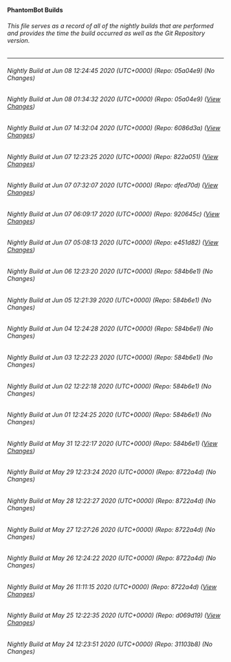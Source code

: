 **PhantomBot Builds**

###### This file serves as a record of all of the nightly builds that are performed and provides the time the build occurred as well as the Git Repository version.
-------------------------------------------------------------------------------------------------------------
###### Nightly Build at Jun 08 12:24:45 2020 (UTC+0000) (Repo: 05a04e9) (No Changes)
###### Nightly Build at Jun 08 01:34:32 2020 (UTC+0000) (Repo: 05a04e9) ([View Changes](https://github.com/PhantomBot/PhantomBot/compare/6086d3a...05a04e9))
###### Nightly Build at Jun 07 14:32:04 2020 (UTC+0000) (Repo: 6086d3a) ([View Changes](https://github.com/PhantomBot/PhantomBot/compare/822a051...6086d3a))
###### Nightly Build at Jun 07 12:23:25 2020 (UTC+0000) (Repo: 822a051) ([View Changes](https://github.com/PhantomBot/PhantomBot/compare/dfed70d...822a051))
###### Nightly Build at Jun 07 07:32:07 2020 (UTC+0000) (Repo: dfed70d) ([View Changes](https://github.com/PhantomBot/PhantomBot/compare/920645c...dfed70d))
###### Nightly Build at Jun 07 06:09:17 2020 (UTC+0000) (Repo: 920645c) ([View Changes](https://github.com/PhantomBot/PhantomBot/compare/e451d82...920645c))
###### Nightly Build at Jun 07 05:08:13 2020 (UTC+0000) (Repo: e451d82) ([View Changes](https://github.com/PhantomBot/PhantomBot/compare/584b6e1...e451d82))
###### Nightly Build at Jun 06 12:23:20 2020 (UTC+0000) (Repo: 584b6e1) (No Changes)
###### Nightly Build at Jun 05 12:21:39 2020 (UTC+0000) (Repo: 584b6e1) (No Changes)
###### Nightly Build at Jun 04 12:24:28 2020 (UTC+0000) (Repo: 584b6e1) (No Changes)
###### Nightly Build at Jun 03 12:22:23 2020 (UTC+0000) (Repo: 584b6e1) (No Changes)
###### Nightly Build at Jun 02 12:22:18 2020 (UTC+0000) (Repo: 584b6e1) (No Changes)
###### Nightly Build at Jun 01 12:24:25 2020 (UTC+0000) (Repo: 584b6e1) (No Changes)
###### Nightly Build at May 31 12:22:17 2020 (UTC+0000) (Repo: 584b6e1) ([View Changes](https://github.com/PhantomBot/PhantomBot/compare/8722a4d...584b6e1))
###### Nightly Build at May 29 12:23:24 2020 (UTC+0000) (Repo: 8722a4d) (No Changes)
###### Nightly Build at May 28 12:22:27 2020 (UTC+0000) (Repo: 8722a4d) (No Changes)
###### Nightly Build at May 27 12:27:26 2020 (UTC+0000) (Repo: 8722a4d) (No Changes)
###### Nightly Build at May 26 12:24:22 2020 (UTC+0000) (Repo: 8722a4d) (No Changes)
###### Nightly Build at May 26 11:11:15 2020 (UTC+0000) (Repo: 8722a4d) ([View Changes](https://github.com/PhantomBot/PhantomBot/compare/d069d19...8722a4d))
###### Nightly Build at May 25 12:22:35 2020 (UTC+0000) (Repo: d069d19) ([View Changes](https://github.com/PhantomBot/PhantomBot/compare/31103b8...d069d19))
###### Nightly Build at May 24 12:23:51 2020 (UTC+0000) (Repo: 31103b8) (No Changes)
